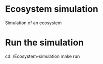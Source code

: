 # Ecosystem simulation
 Simulation of an ecosystem

# Run the simulation
cd ./Ecosystem-simulation
make run
